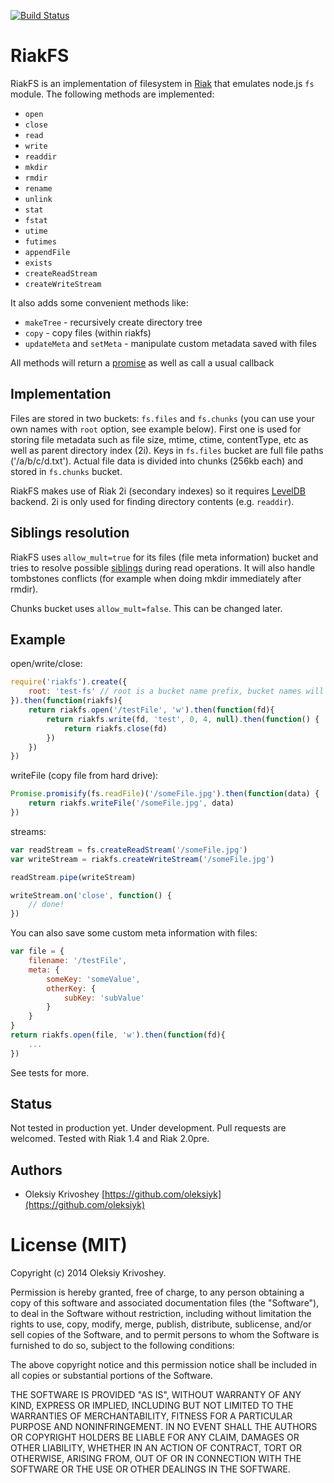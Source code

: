 [![Build Status](https://travis-ci.org/oleksiyk/riakfs.png)](https://travis-ci.org/oleksiyk/riakfs)

# RiakFS

RiakFS is an implementation of filesystem in [Riak](http://basho.com/riak/) that emulates node.js `fs` module.
The following methods are implemented:

*  `open`
*  `close`
*  `read`
*  `write`
*  `readdir`
*  `mkdir`
*  `rmdir`
*  `rename`
*  `unlink`
*  `stat`
*  `fstat`
*  `utime`
*  `futimes`
*  `appendFile`
*  `exists`
*  `createReadStream`
*  `createWriteStream`


It also adds some convenient methods like:

*  `makeTree` - recursively create directory tree
*  `copy` - copy files (within riakfs)
*  `updateMeta` and `setMeta` - manipulate custom metadata saved with files

All methods will return a [promise](https://github.com/petkaantonov/bluebird) as well as call a usual callback

## Implementation

Files are stored in two buckets: `fs.files` and `fs.chunks` (you can use your own names with `root` option, see example below). First one is used for storing file metadata such as file size, mtime, ctime, contentType, etc as well as parent directory index (2i). Keys in `fs.files` bucket are full file paths ('/a/b/c/d.txt'). Actual file data is divided into chunks (256kb each) and stored in `fs.chunks` bucket.

RiakFS makes use of Riak 2i (secondary indexes) so it requires [LevelDB](http://docs.basho.com/riak/latest/ops/advanced/backends/leveldb/) backend. 2i is only used for finding directory contents (e.g. `readdir`).

## Siblings resolution

RiakFS uses `allow_mult=true` for its files (file meta information) bucket and tries to resolve possible [siblings](http://docs.basho.com/riak/latest/theory/concepts/Vector-Clocks/#Siblings) during read operations. It will also handle tombstones conflicts (for example when doing mkdir immediately after rmdir).

Chunks bucket uses `allow_mult=false`. This can be changed later.

## Example

open/write/close:

```javascript
require('riakfs').create({
    root: 'test-fs' // root is a bucket name prefix, bucket names will be: test-fs.files, test-fs.chunks
}).then(function(riakfs){
    return riakfs.open('/testFile', 'w').then(function(fd){
        return riakfs.write(fd, 'test', 0, 4, null).then(function() {
            return riakfs.close(fd)
        })
    })
})
```

writeFile (copy file from hard drive):

```javascript
Promise.promisify(fs.readFile)('/someFile.jpg').then(function(data) {
    return riakfs.writeFile('/someFile.jpg', data)
})
```

streams:

```javascript
var readStream = fs.createReadStream('/someFile.jpg')
var writeStream = riakfs.createWriteStream('/someFile.jpg')

readStream.pipe(writeStream)

writeStream.on('close', function() {
    // done!
})
```

You can also save some custom meta information with files:

```javascript
var file = {
    filename: '/testFile',
    meta: {
        someKey: 'someValue',
        otherKey: {
            subKey: 'subValue'
        }
    }
}
return riakfs.open(file, 'w').then(function(fd){
    ...
})
```

See tests for more.

## Status

Not tested in production yet. Under development. Pull requests are welcomed. Tested with Riak 1.4 and Riak 2.0pre.

## Authors

* Oleksiy Krivoshey [https://github.com/oleksiyk](https://github.com/oleksiyk)

# License (MIT)

Copyright (c) 2014
 Oleksiy Krivoshey.

Permission is hereby granted, free of charge, to any person
obtaining a copy of this software and associated documentation
files (the "Software"), to deal in the Software without
restriction, including without limitation the rights to use,
copy, modify, merge, publish, distribute, sublicense, and/or sell
copies of the Software, and to permit persons to whom the
Software is furnished to do so, subject to the following
conditions:

The above copyright notice and this permission notice shall be
included in all copies or substantial portions of the Software.

THE SOFTWARE IS PROVIDED "AS IS", WITHOUT WARRANTY OF ANY KIND,
EXPRESS OR IMPLIED, INCLUDING BUT NOT LIMITED TO THE WARRANTIES
OF MERCHANTABILITY, FITNESS FOR A PARTICULAR PURPOSE AND
NONINFRINGEMENT. IN NO EVENT SHALL THE AUTHORS OR COPYRIGHT
HOLDERS BE LIABLE FOR ANY CLAIM, DAMAGES OR OTHER LIABILITY,
WHETHER IN AN ACTION OF CONTRACT, TORT OR OTHERWISE, ARISING
FROM, OUT OF OR IN CONNECTION WITH THE SOFTWARE OR THE USE OR
OTHER DEALINGS IN THE SOFTWARE.

